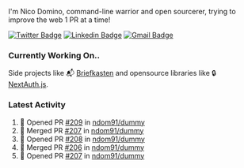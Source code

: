 
I'm Nico Domino, command-line warrior and open sourcerer, trying to improve the web 1 PR at a time!

[![Twitter Badge](https://img.shields.io/badge/-@ndom91-1ca0f1?style=flat-square&labelColor=1ca0f1&logo=twitter&logoColor=white&link=https://twitter.com/ndom91)](https://twitter.com/ndom91) [![Linkedin Badge](https://img.shields.io/badge/-ndom91-blue?style=flat-square&logo=Linkedin&logoColor=white&link=https://www.linkedin.com/in/ndom91/)](https://www.linkedin.com/in/ndom91/) [![Gmail Badge](https://img.shields.io/badge/-yo@ndo.dev-c14438?style=flat-square&logo=mail.ru&logoColor=white&link=mailto:yo@ndo.dev)](mailto:yo@ndo.dev)

### Currently Working On..

Side projects like 📬 [Briefkasten](https://briefkastenhq.com) and opensource libraries like 🔒 [NextAuth.js](https://github.com/nextauthjs/next-auth).

<!--START_SECTION_PROFILE_VIEWS:readme-info-->
<!--END_SECTION_PROFILE_VIEWS:readme-info-->

<!--START_SECTION_DAILY_COMMIT:readme-info-->
<!--END_SECTION_DAILY_COMMIT:readme-info-->

<!--START_SECTION_WEEKLY_COMMIT:readme-info-->
<!--END_SECTION_WEEKLY_COMMIT:readme-info-->

### Latest Activity

<!--START_SECTION:activity-->
1. 💪 Opened PR [#209](https://github.com/ndom91/dummy/pull/209) in [ndom91/dummy](https://github.com/ndom91/dummy)
2. 🎉 Merged PR [#207](https://github.com/ndom91/dummy/pull/207) in [ndom91/dummy](https://github.com/ndom91/dummy)
3. 💪 Opened PR [#208](https://github.com/ndom91/dummy/pull/208) in [ndom91/dummy](https://github.com/ndom91/dummy)
4. 🎉 Merged PR [#206](https://github.com/ndom91/dummy/pull/206) in [ndom91/dummy](https://github.com/ndom91/dummy)
5. 💪 Opened PR [#207](https://github.com/ndom91/dummy/pull/207) in [ndom91/dummy](https://github.com/ndom91/dummy)
<!--END_SECTION:activity-->
